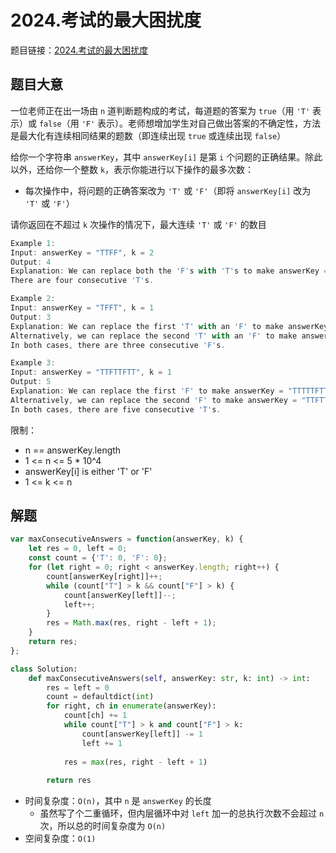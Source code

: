 # 2024.考试的最大困扰度

题目链接：[2024.考试的最大困扰度](https://leetcode.cn/problems/maximize-the-confusion-of-an-exam/)

## 题目大意

一位老师正在出一场由 `n` 道判断题构成的考试，每道题的答案为 `true`（用 `'T'` 表示）或 `false`（用 `'F'` 表示）。老师想增加学生对自己做出答案的不确定性，方法是最大化有连续相同结果的题数（即连续出现 `true` 或连续出现 `false`）

给你一个字符串 `answerKey`，其中 `answerKey[i]` 是第 `i` 个问题的正确结果。除此以外，还给你一个整数 `k`，表示你能进行以下操作的最多次数：
- 每次操作中，将问题的正确答案改为 `'T'` 或 `'F'`（即将 `answerKey[i]` 改为 `'T'` 或 `'F'`）
  
请你返回在不超过 `k` 次操作的情况下，最大连续 `'T'` 或 `'F'` 的数目

```js
Example 1:
Input: answerKey = "TTFF", k = 2
Output: 4
Explanation: We can replace both the 'F's with 'T's to make answerKey = "TTTT".
There are four consecutive 'T's.

Example 2:
Input: answerKey = "TFFT", k = 1
Output: 3
Explanation: We can replace the first 'T' with an 'F' to make answerKey = "FFFT".
Alternatively, we can replace the second 'T' with an 'F' to make answerKey = "TFFF".
In both cases, there are three consecutive 'F's.

Example 3:
Input: answerKey = "TTFTTFTT", k = 1
Output: 5
Explanation: We can replace the first 'F' to make answerKey = "TTTTTFTT"
Alternatively, we can replace the second 'F' to make answerKey = "TTFTTTTT". 
In both cases, there are five consecutive 'T's.
```

限制：
- n == answerKey.length
- 1 <= n <= 5 * 10^4
- answerKey[i] is either 'T' or 'F'
- 1 <= k <= n

## 解题


```js
var maxConsecutiveAnswers = function(answerKey, k) {
    let res = 0, left = 0;
    const count = {'T': 0, 'F': 0};
    for (let right = 0; right < answerKey.length; right++) {
        count[answerKey[right]]++;
        while (count["T"] > k && count["F"] > k) {
            count[answerKey[left]]--;
            left++;
        }
        res = Math.max(res, right - left + 1);
    }
    return res;
};
```
```python
class Solution:
    def maxConsecutiveAnswers(self, answerKey: str, k: int) -> int:
        res = left = 0
        count = defaultdict(int)
        for right, ch in enumerate(answerKey):
            count[ch] += 1
            while count["T"] > k and count["F"] > k:
                count[answerKey[left]] -= 1
                left += 1
            
            res = max(res, right - left + 1)
        
        return res
```

- 时间复杂度：`O(n)`，其中 `n` 是 `answerKey` 的长度
  - 虽然写了个二重循环，但内层循环中对 `left` 加一的总执行次数不会超过 `n` 次，所以总的时间复杂度为 `O(n)`
- 空间复杂度：`O(1)`